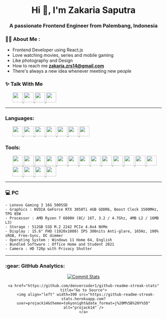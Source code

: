 <!-- <p align="center">
  Visitor count<br>
  <img src="https://profile-counter.glitch.me/itgoyo/count.svg" />
</p> -->


<h1 align="center">Hi 👋, I'm Zakaria Saputra </h1>
<h3 align="center">A passionate Frontend Engineer from Palembang, Indonesia</h3>


### :man_technologist: About Me :
- Frontend Developer using React.js
- Love watching movies, series and mobile gaming
- Like photography and Design
- How to reach me **zakaria.zrs14@gmail.com**
- There's always a new idea whenever meeting new people


### :sparkles: Talk With Me 


 
<div align='left'>
 
  <ul>
    <a  href="https://t.me/zakariasaputra"> 
     <img src="https://img.shields.io/badge/-Telegram-000?&logo=telegram"  height="32" >
   </a>
 <a  href="https://www.instagram.com/haijack__/"> 
     <img src="https://img.shields.io/badge/-Instagram-000?&logo=instagram"  height="32" >
   </a>
  <a href="https://discord.gg/PExFU6Wu">
     <img src="https://img.shields.io/badge/-Discord-000?&logo=discord"  height="32" >
    </a>
  <a href="https://www.linkedin.com/in/zakaria-saputra-93ba19228/">
    <img src="https://img.shields.io/badge/-LinkedIn-000?&logo=linkedin"  height="32" >
    </a>
  </ul>
</div>
<hr/>

### Languages:

<ul>
   <a href="https://html5up.net/" target="_blank">
    <img src="https://img.shields.io/badge/-HTML5-000?&logo=html5"  height="32" >
  </a>
     <a href="https://www.w3schools.com/css/" target="_blank">
<img src="https://img.shields.io/badge/-CSS3-000?&logo=CSS3"  height="32" >
       </a>
   <a href="https://php.net/" target="_blank">
    <img src="https://img.shields.io/badge/-PHP-000?&logo=php"  height="32" >
  </a>
  <a href="https://nodejs.org/en" target="_blank"> 
<img src="https://img.shields.io/badge/-Node Js-000?&logo=Node.js"  height="32" >
    </a> 
  <a href="https://developer.mozilla.org/en-US/docs/Web/JavaScript" target="_blank">  
<img src="https://img.shields.io/badge/-Javascript-000?&logo=Javascript"  height="32" >
     </a> 
  <a href="https://developer.mozilla.org/en-US/docs/Web/JavaScript" target="_blank">
<img src="https://img.shields.io/badge/-Typescript-000?&logo=typescript"  height="32" >
 </a> 
  <a href="https://www.python.org/" target="_blank">    
<img src="https://img.shields.io/badge/-Python-000?&logo=Python"  height="32" >
     </a> 
</ul>

### Tools:
<div align='left'>
<ul>
<a href="https://code.visualstudio.com/" target="_blank">
<img src="https://img.shields.io/badge/-VS Code-000?&logo=visualstudiocode"  height="32" >
</a>
  <a href="https://discord.com/" target="_blank">
<img src="https://img.shields.io/badge/-Discord-000?&logo=discord"  height="32" >
</a>
  <a href="https://git-scm.com/" target="_blank">
<img src="https://img.shields.io/badge/-Git-000?&logo=git"  height="32" >
</a>
  </a>
  <a href="https://axios-http.com/docs/intro" target="_blank">
<img src="https://img.shields.io/badge/-Axios-000?&logo=axios"  height="32" >
</a>
  <a href="https://react.dev/" target="_blank"> 
    <img src="https://img.shields.io/badge/-React-000?&logo=React"  height="32" > 
  </a>
   <a href="https://redux.js.org/" target="_blank"> 
       <img src="https://img.shields.io/badge/-redux-000?&logo=Redux"  height="32" >
     </a> 
    <a href="https://tanstack.com" target="_blank"> 
      <img src="https://img.shields.io/badge/-React Table-000?&logo=reacttable"  height="32" >
  </a> 
   <a href="https://reactrouter.com/en/main" target="_blank"> 
     <img src="https://img.shields.io/badge/-React Router-000?&logo=reactrouter"  height="32" >
  </a>
   <a href="https://react-hook-form.com/" target="_blank"> 
     <img src="https://img.shields.io/badge/-RHF-000?&logo=reacthookform"  height="32" >
  </a>
  <a href="https://tailwindcss.com/" target="_blank">  
     <img src="https://img.shields.io/badge/-Tailwind-000?&logo=tailwindcss"  height="32" >
  </a>
   <a href="https://vitejs.dev/" target="_blank"> 
   <img src="https://img.shields.io/badge/-Vite-000?&logo=vite"  height="32" >
  </a> 
   <a href="https://www.codeigniter.com/" target="_blank">  
   <img src="https://img.shields.io/badge/-Codeigniter-000?&logo=Codeigniter"  height="32" >
  </a> 
  <a href="https://getbootstrap.com/" target="_blank">  
    <img src="https://img.shields.io/badge/-Bootstrap-000?&logo=bootstrap"  height="32" >
    </a> 
   <a href="https://daisyui.com/" target="_blank"> 
       <img src="https://img.shields.io/badge/-Daisyui-000?&logo=daisyui"  height="32" >
     </a> 
   <a href="https://headlessui.com/react/popover" target="_blank"> 
       <img src="https://img.shields.io/badge/-Headlessui-000?&logo=headlessui"  height="32" >
     </a> 
   <a href="https://figma.com/" target="_blank">  
     <img src="https://img.shields.io/badge/-Figma-000?&logo=Figma"  height="32" >
  </a> 
  <a href="https://vercel.com/" target="_blank">  
     <img src="https://img.shields.io/badge/-Vercel-000?&logo=Vercel"  height="32" >
  </a> 
  
</ul>
</div>
<hr/>






###  :computer: PC
    - Lenovo Gaming 3 16G 500SSD
    - Graphics : NVDIA GeForce RTX 3050Ti 4GB GDDR6, Boost Clock 1500MHz, TPG 85W
    - Processor : AMD Ryzen 7 6800H (8C/ 16T, 3.2 / 4.7Ghz, 4MB L2 / 16MB L3)
    - Storage : 512GB SSD M.2 2242 PCIe 4.0x4 NVMe
    - Display : 15.6" FHD (1920x1080) IPS 300nits Anti-glare, 165Hz, 100% sRGB, Free-Sync, DC dimmer
    - Operating System : Windows 11 Home 64, English
    - Bundled Software : Office Home and Student 2021
    - Camera : HD 720p with Privacy Shutter

  <hr/> 
<h3 align="left">:gear: GitHub Analytics:</h3>
<div align="center">
  <a href="https://github.com/projack14">
    <img src="https://github-readme-stats.vercel.app/api?username=projack14&show_icons=true&line_height=27&count_private=true&&bg_color=000&title_color=fff&text_color=fff&icon_color=fff" alt="Commit Stats"/>
  </a>

    <a href="https://github.com/denvercoder1/github-readme-streak-stats" title="Go to Source">
      <img align="left" width=390 src="https://github-readme-streak-stats.herokuapp.com?user=projack14&theme=tokyonight&date_format=j%20M%5B%20Y%5D" alt="projack14" />
    </a>

</div>





